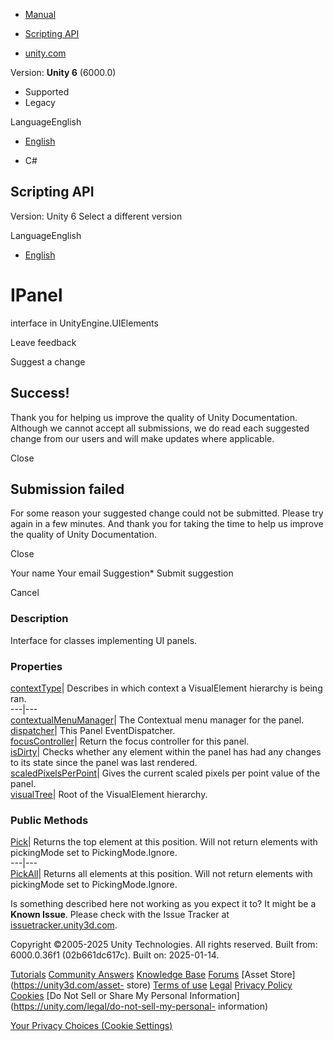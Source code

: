 [ ]()

  * [Manual](../Manual/index.html)
  * [Scripting API](../ScriptReference/index.html)

  * [unity.com](https://unity.com/)

Version: **Unity 6** (6000.0)

  * Supported
  * Legacy

LanguageEnglish

  * [English]()

  * C#

[ ](https://docs.unity3d.com)

## Scripting API

Version: Unity 6 Select a different version

LanguageEnglish

  * [English]()

# IPanel

interface in UnityEngine.UIElements

Leave feedback

Suggest a change

## Success!

Thank you for helping us improve the quality of Unity Documentation. Although
we cannot accept all submissions, we do read each suggested change from our
users and will make updates where applicable.

Close

## Submission failed

For some reason your suggested change could not be submitted. Please <a>try
again</a> in a few minutes. And thank you for taking the time to help us
improve the quality of Unity Documentation.

Close

Your name Your email Suggestion* Submit suggestion

Cancel

[ ]()

### Description

Interface for classes implementing UI panels.

### Properties

[contextType](UIElements.IPanel-contextType.html)|  Describes in which context
a VisualElement hierarchy is being ran.  
---|---  
[contextualMenuManager](UIElements.IPanel-contextualMenuManager.html)|  The
Contextual menu manager for the panel.  
[dispatcher](UIElements.IPanel-dispatcher.html)|  This Panel EventDispatcher.  
[focusController](UIElements.IPanel-focusController.html)|  Return the focus
controller for this panel.  
[isDirty](UIElements.IPanel-isDirty.html)|  Checks whether any element within
the panel has had any changes to its state since the panel was last rendered.  
[scaledPixelsPerPoint](UIElements.IPanel-scaledPixelsPerPoint.html)|  Gives
the current scaled pixels per point value of the panel.  
[visualTree](UIElements.IPanel-visualTree.html)|  Root of the VisualElement
hierarchy.  
  
### Public Methods

[Pick](UIElements.IPanel.Pick.html)|  Returns the top element at this
position. Will not return elements with pickingMode set to PickingMode.Ignore.  
---|---  
[PickAll](UIElements.IPanel.PickAll.html)|  Returns all elements at this
position. Will not return elements with pickingMode set to PickingMode.Ignore.  
  
Is something described here not working as you expect it to? It might be a
**Known Issue**. Please check with the Issue Tracker at
[issuetracker.unity3d.com](https://issuetracker.unity3d.com).

Copyright ©2005-2025 Unity Technologies. All rights reserved. Built from:
6000.0.36f1 (02b661dc617c). Built on: 2025-01-14.

[Tutorials](https://unity3d.com/learn) [Community
Answers](https://answers.unity3d.com) [Knowledge
Base](https://support.unity3d.com/hc/en-us)
[Forums](https://forum.unity3d.com) [Asset Store](https://unity3d.com/asset-
store) [Terms of use](https://docs.unity3d.com/Manual/TermsOfUse.html)
[Legal](https://unity.com/legal) [Privacy
Policy](https://unity.com/legal/privacy-policy)
[Cookies](https://unity.com/legal/cookie-policy) [Do Not Sell or Share My
Personal Information](https://unity.com/legal/do-not-sell-my-personal-
information)

[Your Privacy Choices (Cookie Settings)](javascript:void\(0\);)

